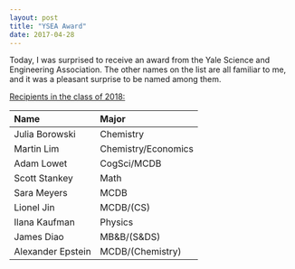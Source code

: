 ```yaml
---
layout: post
title: "YSEA Award"
date: 2017-04-28
---
```


Today, I was surprised to receive an award from the Yale Science and Engineering Association. The other names on the list are all familiar to me, and it was a pleasant surprise to be named among them. 

[Recipients in the class of 2018:](http://news.yale.edu/2017/05/03/deans-vanderlick-and-cooley-among-those-honored-ysea) 

<table class="table table-striped">
<thead>
<tr class="header">
<th align="left">Name</th>
<th align="left">Major</th>
</tr>
</thead>
<tbody>
<tr class="odd">
<td align="left">Julia Borowski</td>
<td align="left">Chemistry</td>
</tr>
<tr class="even">
<td align="left">Martin Lim</td>
<td align="left">Chemistry/Economics</td>
</tr>
<tr class="odd">
<td align="left">Adam Lowet</td>
<td align="left">CogSci/MCDB</td>
</tr>
<tr class="even">
<td align="left">Scott Stankey</td>
<td align="left">Math</td>
</tr>
<tr class="odd">
<td align="left">Sara Meyers</td>
<td align="left">MCDB</td>
</tr>
<tr class="even">
<td align="left">Lionel Jin</td>
<td align="left">MCDB/(CS)</td>
</tr>
<tr class="odd">
<td align="left">Ilana Kaufman</td>
<td align="left">Physics</td>
</tr>
<tr class="even">
<td align="left">James Diao</td>
<td align="left">MB&amp;B/(S&amp;DS)</td>
</tr>
<tr class="odd">
<td align="left">Alexander Epstein</td>
<td align="left">MCDB/(Chemistry)</td>
</tr>
</tbody>
</table>